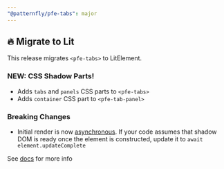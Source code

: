 ```yaml
---
"@patternfly/pfe-tabs": major
---
```


## 🔥 Migrate to Lit

This release migrates `<pfe-tabs>` to LitElement.

### NEW: CSS Shadow Parts!
- Adds `tabs` and `panels` CSS parts to `<pfe-tabs>`
- Adds `container` CSS part to `<pfe-tab-panel>`

### Breaking Changes
- Initial render is now [asynchronous](https://lit.dev/docs/components/lifecycle/#reactive-update-cycle).
  If your code assumes that shadow DOM is ready once the element is constructed, update it to `await element.updateComplete`

See [docs](https://patternflyelements.org/components/tabs/) for more info
